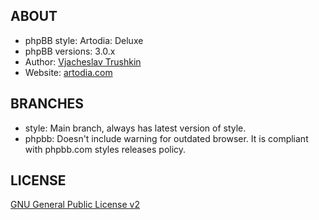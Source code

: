 ## ABOUT

* phpBB style: Artodia: Deluxe
* phpBB versions: 3.0.x
* Author: [Vjacheslav Trushkin](http://www.phpbb.com/community/memberlist.php?mode=viewprofile&u=5926)
* Website: [artodia.com](http://www.artodia.com/)

## BRANCHES

* style: Main branch, always has latest version of style.
* phpbb: Doesn't include warning for outdated browser. It is compliant with phpbb.com styles releases policy.

## LICENSE

[GNU General Public License v2](http://opensource.org/licenses/gpl-2.0.php)
